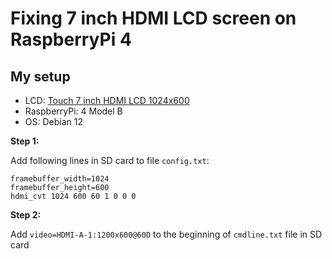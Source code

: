 # Fixing 7 inch HDMI LCD screen on RaspberryPi 4

## My setup
* LCD: [Touch 7 inch HDMI LCD 1024x600](https://market.samm.com/touch-7-inch-hdmi-lcd)
* RaspberryPi: 4 Model B
* OS: Debian 12

**Step 1:** 

Add following lines in SD card to file `config.txt`:

```
framebuffer_width=1024
framebuffer_height=600
hdmi_cvt 1024 600 60 1 0 0 0
```

**Step 2:** 

Add `video=HDMI-A-1:1200x600@60D` to the beginning of `cmdline.txt` file in SD card
